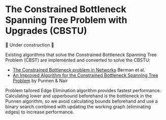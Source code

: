 # The Constrained Bottleneck Spanning Tree Problem with Upgrades (CBSTU)

🚧 Under construction 🚧

Existing algorithms that solve the Constrained Bottleneck Spanning Tree Problem (CBST) are implemented and converted to solve the CBSTU:
- [The Constrained Bottleneck problem in Networks](https://www-jstor-org.kuleuven.e-bronnen.be/stable/171309#metadata_info_tab_contents) Berman et al. 
- [An Improved Algorithm for the Constrained Bottleneck Spanning Tree Problem](https://pubsonline-informs-org.kuleuven.e-bronnen.be/doi/abs/10.1287/ijoc.8.1.41) by Punnen & Nair

Problem tailored Edge Elimination algorithm provides fastest performance. Calculating lower and upperbound beforehand is the bottleneck in the Punnen algorithm, so we avoid calculating bounds beforehand and use a binary search combined with updating the working graph (eliminating edges) to increase performance.
